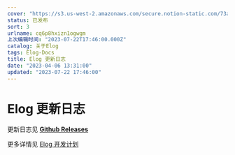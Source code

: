 ```yaml
---
cover: "https://s3.us-west-2.amazonaws.com/secure.notion-static.com/73a9ce0f-d75e-4da5-bcf9-0de2f15d1053/11.jpg?X-Amz-Algorithm=AWS4-HMAC-SHA256&X-Amz-Content-Sha256=UNSIGNED-PAYLOAD&X-Amz-Credential=AKIAT73L2G45EIPT3X45%2F20230722%2Fus-west-2%2Fs3%2Faws4_request&X-Amz-Date=20230722T175507Z&X-Amz-Expires=3600&X-Amz-Signature=fb773200a5f2cc46a7eea77c7c5558c849e983f0cc644798cab7cd52de359da6&X-Amz-SignedHeaders=host&x-id=GetObject"
status: 已发布
sort: 3
urlname: cq6p8hxizn1ogwgm
上次编辑时间: "2023-07-22T17:46:00.000Z"
catalog: 关于Elog
tags: Elog-Docs
title: Elog 更新日志
date: "2023-04-06 13:31:00"
updated: "2023-07-22 17:46:00"
---
```


# Elog 更新日志

更新日志见 [**Github Releases**](https://github.com/LetTTGACO/elog/releases)

更多详情见 [Elog 开发计划](https://1874.notion.site/Elog-91dd2037c9c847e6bc90b712b124189c)
